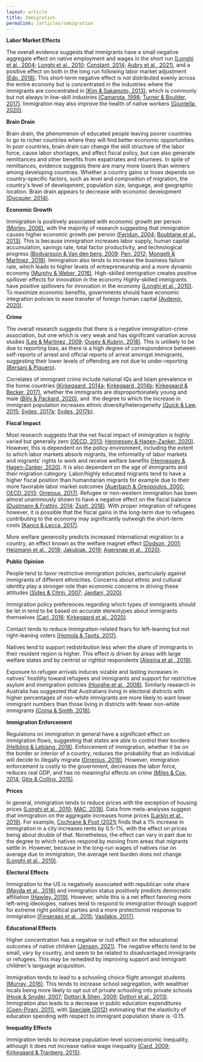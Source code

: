 ```yaml
---
layout: article
title: Immigration
permalink: /articles/immigration
---
```


<div markdown="1">

**Labor Market Effects**

The overall evidence suggests that immigrants have a small negative aggregate effect on native employment and wages in the short run [(Longhi et al., 2004;](https://research.vu.nl/en/publications/a-meta-analytic-assessment-of-the-effect-of-immigration-on-wages-3) [Longhi et al., 2010;](https://sci-hub.se/10.1007/s10109-010-0111-y) [Constant, 2014;](https://wol.iza.org/articles/do-migrants-take-the-jobs-of-native-workers) [Aubry et al., 2021)](https://lem.univ-lille.fr/fileadmin/user_upload/laboratoires/lem/doc_de_travail_2021/DT2021-04.pdf), and a positive effect on both in the long run following labor market adjustment [(Edo, 2018)](https://sci-hub.hkvisa.net/10.1111/joes.12300). This short-term negative effect is not distributed evenly across the entire economy but is concentrated in the industries where the immigrants are concentrated in [(Kim & Sakamoto, 2013)](https://www.tandfonline.com/doi/full/10.1080/00380237.2013.766834), which is commonly but not always in low-skill industries [(Camarota, 1998;](https://cis.org/sites/cis.org/files/articles/1998/wagestudy/wages.pdf) [Turner & Boulder, 2017)](https://economics.nd.edu/assets/263109/jmp_turner.pdf). Immigration may also improve the health of native workers [(Giuntella, 2020)](https://wol.iza.org/articles/do-immigrants-improve-health-of-native-workers).

**Brain Drain**

Brain drain, the phenomenon of educated people leaving poorer countries to go to richer countries where they will find better economic opportunities. In poor countries, brain drain can change the skill structure of the labor force, cause labor shortages, and affect fiscal policy, but can also generate remittances and other benefits from expatriates and returnees. In spite of remittances, evidence suggests there are many more losers than winners among developing countries. Whether a country gains or loses depends on country-specific factors, such as level and composition of migration, the country's level of development, population size, language, and geographic location. Brain drain appears to decrease with economic development [(Docquier, 2014)](https://wol.iza.org/articles/brain-drain-from-developing-countries).

**Economic Growth**

Immigration is positively associated with economic growth per person [(Morley, 2006)](https://www.sciencedirect.com/science/article/abs/pii/S0165176505002594), with the majority of research suggesting that immigration causes higher economic growth per person [(Feridun, 2004;](https://www.semanticscholar.org/paper/DOES-IMMIGRATION-HAVE-AN-IMPACT-ON-ECONOMIC-AND-Feridun/d28ac1f06ddca71a6b4d22a33467ab40e23e22de)  [Boubtane et al., 2013)](https://doi.org/10.1111/labr.12017). This is because immigration increases labor supply, human capital accumulation, savings rate, total factor productivity, and technological progress [(Bodvarsson & Van den berg, 2009;](https://doi.org/10.1007/978-3-540-77796-0_9)  [Peri, 2012;](https://doi.org/10.3386/W15507)  [Mongelli & Martinez, 2018)](https://publications.jrc.ec.europa.eu/repository/handle/JRC109196). Immigration also tends to increase the business failure rate, which leads to higher levels of entrepreneurship and a more dynamic economy [(Murphy & Weber, 2016)](https://www.emerald.com/insight/content/doi/10.1108/JEPP-01-2015-0002/full/html). High-skilled immigration creates positive spillover effects for innovation in the economy Highly-skilled immigrants have positive spillovers for innovation in the economy [(Longhi et al., 2010)](https://sci-hub.se/10.1007/s10109-010-0111-y).
To maximize economic benefits, governments should have economic integration policies to ease transfer of foreign human capital [(Aydemir, 2020)](https://wol.iza.org/articles/skill-based-immigration-economic-integration-and-economic-performance).

**Crime**

The overall research suggests that there is a negative immigration-crime association, but one which is very weak and has significant variation across studies [(Lee & Martinez, 2009;](https://www.researchgate.net/publication/235261537_Immigration_reduces_crime_An_emerging_scholarly_consensus)  [Ousey & Kubrin, 2018)](https://www.annualreviews.org/doi/pdf/10.1146/annurev-criminol-032317-092026). This is unlikely to be due to reporting bias, as there is a high degree of correspondence between self-reports of arrest and official reports of arrest amongst immigrants, suggesting their lower levels of offending are not due to under-reporting [(Bersani & Piquero)](https://link.springer.com/article/10.1007/s10940-016-9314-9).

Correlates of immigrant crime include national IQs and Islam prevalence in the home countries [(Kirkegaard, 2014a;](https://openpsych.net/paper/14/)  [Kirkegaard, 2014b;](https://openpsych.net/paper/13/)  [Kirkegaard & Becker, 2017)](https://openpsych.net/paper/50/), whether the immigrants are disproportionately young and male [(Billy & Packard, 2020)](https://files.catbox.moe/zehcls.pdf), and  the degree to which the increase in immigrant population increases ethnic diversity/heterogeneity [(Quick & Law, 2015;](https://link.springer.com/chapter/10.1007/978-3-319-19950-4_14)  [Sydes, 2017a;](https://espace.library.uq.edu.au/view/UQ:684766)  [Sydes, 2017b)](https://journals.sagepub.com/doi/full/10.1177/0022427817696955).

**Fiscal Impact**

Most research suggests that the net fiscal impact of immigration is highly varied but generally zero [(OECD, 2013;](https://www.oecd.org/els/mig/IMO-2013-chap3-fiscal-impact-of-immigration.pdf)  [Hennessey & Hagen-Zanker, 2020)](http://cdn-odi-production.s3-website-eu-west-1.amazonaws.com/media/documents/fiscal_space_paper_final.pdf). However, this is dependent on the policy environment, including the extent to which labor markets absorb migrants, the informality of labor markets and migrants' rights to work and receive welfare benefits [(Hennessey & Hagen-Zanker, 2020)](http://cdn-odi-production.s3-website-eu-west-1.amazonaws.com/media/documents/fiscal_space_paper_final.pdf). It is also dependent on the age of immigrants and their migration category. Labor/highly educated migrants tend to have a higher fiscal position than humanitarian migrants for example due to their more favorable labor market outcomes [(Auerbach & Oreopoulos, 2000;](https://doi.org/10.1086/654705)  [OECD, 2013;](https://www.oecd.org/els/mig/IMO-2013-chap3-fiscal-impact-of-immigration.pdf)  [Orrenius, 2017)](https://www.minneapolisfed.org/institute/working-papers/17-13.pdf). Refugee or non-western immigration has been almost unanimously shown to have a negative effect on the fiscal balance [(Dustmann & Frattini, 2014;](https://onlinelibrary.wiley.com/doi/10.1111/ecoj.12181)  [Zsolt, 2018)](https://sci-hub.hkvisa.net/https://doi.org/10.1111/imig.12520). With proper integration of refugees however, it is possible that the fiscal gains in the long-term due to refugees contributing to the economy may significantly outweigh the short-term costs [(Kancs & Lecca, 2017)](https://ec.europa.eu/futurium/sites/futurium/files/jrc107441_wp_kancs_and_lecca_2017_4.pdf).

More welfare generosity predicts increased international migration to a country, an effect known as the welfare magnet effect [(Dodson, 2001;](https://www.sciencedirect.com/science/article/pii/S0144818800000405)  [Heizmann et al., 2018;](https://www.mdpi.com/2075-4698/8/3/83/htm)  [Jakubiak, 2019;](https://www.emerald.com/insight/content/doi/10.1108/IJM-10-2017-0274/full/html)  [Agersnap et al., 2020)](https://www.nber.org/system/files/working_papers/w26454/w26454.pdf).

**Public Opinion**

People tend to favor restrictive immigration policies, particularly against immigrants of different ethnicities. Concerns about ethnic and cultural identity play a stronger role than economic concerns in driving these attitudes [(Sides & Citrin, 2007;](https://www.jstor.org/stable/4497304)  [Javdani, 2020)](https://wol.iza.org/articles/public-attitudes-toward-immigration-determinants-and-unknowns).

Immigration policy preferences regarding which types of immigrants should be let in tend to be based on accurate stereotypes about immigrants themselves [(Carl, 2016;](https://openpsych.net/files/papers/Carl_2016b.pdf)  [Kirkegaard et al., 2020)](https://files.catbox.moe/tf1f6n.pdf).

Contact tends to reduce immigration-related fears for left-leaning but not right-leaning voters [(Homola & Tavits, 2017)](https://journals.sagepub.com/doi/full/10.1177/0010414017740590).

Natives tend to support redistribution less when the share of immigrants in their resident region is higher. This effect is driven by areas with large welfare states and by centrist or rightist respondents [(Alesina et al., 2019)](https://docs.iza.org/dp12130.pdf).

Exposure to refugee arrivals induces sizable and lasting increases in natives' hostility toward refugees and immigrants and support for restrictive asylum and immigration policies [(Hooghe et al., 2008)](https://sci-hub.ru/https://doi.org/10.1017/S0003055418000813). Similarly research in Australia has suggested that Australians living in electoral districts with higher percentages of non-white immigrants are more likely to want lower immigrant numbers than those living in districts with fewer non-white immigrants [(Coma & Smith, 2018)](https://www.tandfonline.com/doi/abs/10.1080/10361146.2018.1450357).

**Immigration Enforcement**

Regulations on immigration in general have a significant effect on immigration flows, suggesting that states are able to control their borders [(Helbling & Leblang, 2018)](https://ejpr.onlinelibrary.wiley.com/doi/abs/10.1111/1475-6765.12279). Enforcement of immigration, whether it be on the border or interior of a country, reduces the probability that an individual will decide to illegally migrate [(Orrenius, 2019)](https://wol.iza.org/articles/enforcement-and-illegal-migration). However, immigration enforcement is costly to the government, decreases the labor force, reduces real GDP, and has no meaningful effects on crime [(Miles & Cox, 2014;](https://www.journals.uchicago.edu/doi/abs/10.1086/680935?journalCode=jle)  [Gitis & Collins, 2015)](https://www.americanactionforum.org/research/the-budgetary-and-economic-costs-of-addressing-unauthorized-immigration-alt/).

**Prices**

In general, immigration tends to reduce prices with the exception of housing prices [(Longhi et al., 2010;](https://sci-hub.se/10.1007/s10109-010-0111-y) [MAC, 2018)](https://assets.publishing.service.gov.uk/government/uploads/system/uploads/attachment_data/file/741926/Final_EEA_report.PDF). Data from meta-analyses suggest that immigration on the aggregate increases home prices [(Larkin et al., 2019)](https://www.sciencedirect.com/science/article/pii/S1051137718302481#:~:text=Using%20an%20instrumental%20variables%20strategy,locating%20in%20the%20same%20provinces.). For example, [Cochrane & Poot (2021)](https://www.researchgate.net/publication/347406420_Effects_of_Immigration_on_Local_Housing_Markets) finds that a 1% increase in immigration in a city increases rents by 0.5-1%, with the effect on prices being about double of that. Nonetheless, the effect can vary in part due to the degree to which natives respond by moving from areas that migrants settle in. However, because in the long-run wages of natives rise on average due to immigration, the average rent burden does not change [(Longhi et al., 2010)](https://sci-hub.se/10.1007/s10109-010-0111-y).

**Electoral Effects**

Immigration to the US is negatively associated with republican vote share [(Mayda et al., 2016)](https://files.catbox.moe/6zjldh.pdf) and immigration status positively predicts democratic affiliation [(Hawley, 2019)](https://onlinelibrary.wiley.com/doi/full/10.1111/ssqu.12621). However, while this is a net effect favoring more left-wing ideologies, natives tend to respond to immigration through support for extreme right political parties and a more protectionist response to immigration [(Finseraas et al., 2015;](https://www.sv.uio.no/esop/english/research/news-and-events/events/conferences-and-seminars/2015/Docs/skillcell.pdf)  [Vasilakis, 2017)](https://onlinelibrary.wiley.com/doi/full/10.1111/imig.12409).

**Educational Effects**

Higher concentration has a negative or null effect on the educational outcomes of native children [(Jensen, 2021)](https://wol.iza.org/articles/immigrants-in-classroom-and-effects-on-native-children). The negative effects tend to be small, vary by country, and seem to be related to disadvantaged immigrants or refugees. This may be remedied by improving support and immigrant children's language acquisition.

Immigration tends to lead to a schooling choice flight amongst students [(Murray, 2016)](https://www.sciencedirect.com/science/article/pii/S0272775716301789). This tends to increase school segregation, with wealthier locals being more likely to opt out of private schooling into private schools [(Hook & Snyder, 2007;](https://link.springer.com/article/10.1007/s11113-007-9035-8)  [Dottori & Shen, 2009;](https://docs.iza.org/dp3946.pdf) [Dottori et al., 2013)](https://www.sciencedirect.com/science/article/pii/S002205311300121X). Immigration also leads to a decrease in public education expenditures [(Coen-Pirani, 2011)](https://www.sciencedirect.com/science/article/pii/S0047272711000788), with [Speciale (2012)](https://www.sciencedirect.com/science/article/pii/S0047272712000382) estimating that the elasticity of education spending with respect to immigrant population share is -0.15.

**Inequality Effects**

Immigration tends to increase population-level socioeconomic inequality, although it does not increase native wage inequality [(Card, 2009;](https://davidcard.berkeley.edu/papers/immigration-and-inequality.pdf)  [Kirkegaard & Tranberg, 2015)](https://openpsych.net/files/papers/Kirkegaard_2015a.pdf).

</div>
